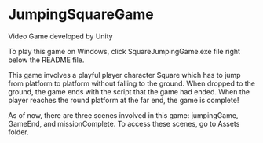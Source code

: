 # JumpingSquareGame
Video Game developed by Unity

To play this game on Windows, click SquareJumpingGame.exe file right below the README file.

This game involves a playful player character Square which has to jump from platform to platform without falling to the ground. When dropped to the ground, the game ends with the script that the game had ended. When the player reaches the round platform at the far end, the game is complete!

As of now, there are three scenes involved in this game: jumpingGame, GameEnd, and missionComplete. 
To access these scenes, go to Assets folder. 

